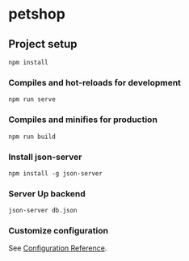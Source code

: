 # petshop

## Project setup

```
npm install
```

### Compiles and hot-reloads for development

```
npm run serve
```

### Compiles and minifies for production

```
npm run build
```

### Install json-server

```
npm install -g json-server
```

### Server Up backend

```
json-server db.json
```

### Customize configuration

See [Configuration Reference](https://cli.vuejs.org/config/).
